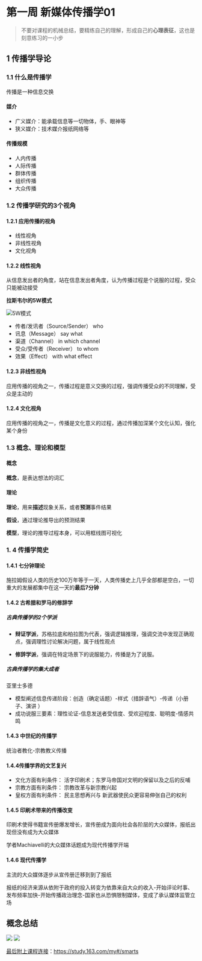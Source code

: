 # 第一周 新媒体传播学01
>  不要对课程的机械总结，要精练自己的理解，形成自己的**心理表征**，这也是刻意练习的一小步




## 1  传播学导论
### 1.1 什么是传播学

传播是一种信息交换


#### 媒介
* 广义媒介：能承载信息等一切物体，手、眼神等
* 狭义媒介：技术媒介报纸网络等 

#### 传播规模
* 人内传播
* 人际传播
* 群体传播
* 组织传播
* 大众传播

### 1.2 传播学研究的3个视角

#### 1.2.1 应用传播的视角

* 线性视角
* 非线性视角
* 文化视角

#### 1.2.2 线性视角
从信息发出者的角度，站在信息发出者角度，认为传播过程是个说服的过程，受众只能被动接受


**拉斯韦尔的5W模式**

![5W模式](https://img3.doubanio.com/view/photo/lphoto/public/p2463411105.webp)

* 传者/发讯者（Source/Sender） who
* 讯息（Message） say what
* 渠道（Channel） in which channel
* 受众/受传者（Receiver） to whom
* 效果（Effect） with what effect



#### 1.2.3 非线性视角
应用传播的视角之一，传播过程是意义交换的过程，强调传播受众的不同理解，受众是主动的

#### 1.2.4 文化视角
应用传播的视角之一，传播是文化意义的过程，通过传播加深某个文化认知，强化某个身份


### 1.3 概念、理论和模型

#### 概念

**概念**，是表达想法的词汇

#### 理论

**理论**，用来**描述**现象关系，或者**预测**事件结果

**假设**，通过理论推导出的预测结果

**模型**，理论的推导过程本身，可以用框线图可视化

### 1. 4 传播学简史

#### 1.4.1 七分钟理论

施拉姆假设人类的历史100万年等于一天，人类传播史上几乎全部都是空白，一切重大的发展都集中在这一天的**最后7分钟**

#### 1.4.2 古希腊和罗马的修辞学

##### 古典传播学的2个学派

* **辩证学派**，苏格拉底和柏拉图为代表，强调逻辑推理，强调交流中发现正确观点，强调理性讨论解决问题，属于线性观点

* **修辞学派**，强调在特定场景下的说服能力，传播是为了说服。

##### 古典传播学的集大成者

亚里士多德

* 模型阐述信息传递阶段：创造（确定话题）-样式（措辞语气）-传递（小册子、演讲
  ）
* 成功说服三要素：理性论证-信息发送者受信度、受欢迎程度、聪明度-情感共鸣

#### 1.4.3 中世纪的传播学
统治者教化-宗教教义传播

#### 1.4.4传播学界的文艺复兴

* 文化方面有利条件：
  活字印刷术；东罗马帝国对文明的保留以及之后的反哺
* 宗教方面有利条件：
  宗教改革与新宗教兴起
* 皇权方面有利条件：
  民主思想再兴与
  新武器使民众更容易伸张自己的权利

#### 1.4.5 印刷术带来的传播改变

印刷术使得书籍宣传册爆发增长，宣传册成为面向社会各阶层的大众媒体，报纸出现但没有成为大众媒体

学者Machiavelli的大众媒体话题成为现代传播学开端

#### 1.4.6 现代传播学

主流的大众媒体逐步从宣传册迁移到到了报纸

报纸的经济来源从依附于政府的投入转变为依靠来自大众的收入-开始评论时事、发布频率加快-开始传播政治理念-国家也从恐惧限制媒体，变成了承认媒体监管立场

## 概念总结
![](https://img3.doubanio.com/view/photo/lphoto/public/p2463415736.webp)
![](https://img1.doubanio.com/view/photo/lphoto/public/p2463415757.webp)

[最后附上课程连接](https://study.163.com/my#/smarts)：https://study.163.com/my#/smarts



